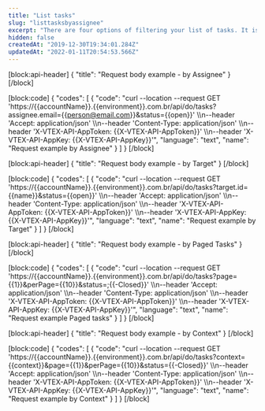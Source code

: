 ```yaml
---
title: "List tasks"
slug: "listtasksbyassignee"
excerpt: "There are four options of filtering your list of tasks. It is possible to filter them by: assignees, filtering by their emails and status; targets, filtering by the `targetId` and `status`; paged tasks, filtering by `page`, `perPage` and `status`; and context, filtering by `context`, `page`, `perPage`, and `status`."
hidden: false
createdAt: "2019-12-30T19:34:01.284Z"
updatedAt: "2022-01-11T20:54:53.566Z"
---
```

[block:api-header]
{
  "title": "Request body example - by Assignee"
}
[/block]

[block:code]
{
  "codes": [
    {
      "code": "curl --location --request GET 'https://{{accountName}}.{{environment}}.com.br/api/do/tasks?assignee.email={{person@email.com}}&status={{open}}' \\\n--header 'Accept: application/json' \\\n--header 'Content-Type: application/json' \\\n--header 'X-VTEX-API-AppToken: {{X-VTEX-API-AppToken}}' \\\n--header 'X-VTEX-API-AppKey: {{X-VTEX-API-AppKey}}'",
      "language": "text",
      "name": "Request example by Assignee"
    }
  ]
}
[/block]

[block:api-header]
{
  "title": "Request body example - by Target"
}
[/block]

[block:code]
{
  "codes": [
    {
      "code": "curl --location --request GET 'https://{{accountName}}.{{environment}}.com.br/api/do/tasks?target.id={{name}}&status={{open}}' \\\n--header 'Accept: application/json' \\\n--header 'Content-Type: application/json' \\\n--header 'X-VTEX-API-AppToken: {{X-VTEX-API-AppToken}}' \\\n--header 'X-VTEX-API-AppKey: {{X-VTEX-API-AppKey}}'",
      "language": "text",
      "name": "Request example by Target"
    }
  ]
}
[/block]

[block:api-header]
{
  "title": "Request body example - by Paged Tasks"
}
[/block]

[block:code]
{
  "codes": [
    {
      "code": "curl --location --request GET 'https://{{accountName}}.{{environment}}.com.br/api/do/tasks?page={{1}}&perPage={{10}}&status=;{{-Closed}}' \\\n--header 'Accept: application/json' \\\n--header 'Content-Type: application/json' \\\n--header 'X-VTEX-API-AppToken: {{X-VTEX-API-AppToken}}' \\\n--header 'X-VTEX-API-AppKey: {{X-VTEX-API-AppKey}}'",
      "language": "text",
      "name": "Request example Paged tasks"
    }
  ]
}
[/block]

[block:api-header]
{
  "title": "Request body example - by Context"
}
[/block]

[block:code]
{
  "codes": [
    {
      "code": "curl --location --request GET 'https://{{accountName}}.{{environment}}.com.br/api/do/tasks?context={{context}}&page={{1}}&perPage={{10}}&status={{-Closed}}' \\\n--header 'Accept: application/json' \\\n--header 'Content-Type: application/json' \\\n--header 'X-VTEX-API-AppToken: {{X-VTEX-API-AppToken}}' \\\n--header 'X-VTEX-API-AppKey: {{X-VTEX-API-AppKey}}'",
      "language": "text",
      "name": "Request example by Context"
    }
  ]
}
[/block]